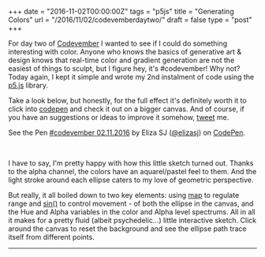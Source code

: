 +++
date = "2016-11-02T00:00:00Z"
tags = "p5js"
title = "Generating Colors"
url = "/2016/11/02/codevemberdaytwo/"
draft = false
type = "post"
+++

For day two of [Codevember](http://codevember.xyz/) I wanted to see if I could do something interesting with color. Anyone who knows the basics of generative art & design knows that real-time color and gradient generation are not the easiest of things to sculpt, but I figure hey, it's #codevember! Why not? Today again, I kept it simple and wrote my 2nd instalment of code using the [p5.js](http://p5js.org/) library.

Take a look below, but honestly, for the full effect it's definitely worth it to click into [codepen](http://codepen.io/elizasj/full/aBoEpm/) and check it out on a bigger canvas. And of course, if you have an suggestions or ideas to improve it somehow, [tweet](https://twitter.com/iamelizasj) me.
&nbsp;
&nbsp;


<p data-height="565" data-theme-id="light" data-slug-hash="aBoEpm" data-default-tab="js" data-user="elizasj" data-embed-version="2" data-pen-title="#codevember 02.11.2016" class="codepen">See the Pen <a href="http://codepen.io/elizasj/pen/aBoEpm/">#codevember 02.11.2016</a> by Eliza SJ (<a href="http://codepen.io/elizasj">@elizasj</a>) on <a href="http://codepen.io">CodePen</a>.</p>
<script src="https://production-assets.codepen.io/assets/embed/ei.js"></script>
&nbsp;

I have to say, I'm pretty happy with how this little sketch turned out. Thanks to the alpha channel, the colors have an aquarel/pastel feel to them. And the light stroke around each ellipse caters to my love of geometric perspective.

But really, it all boiled down to two key elements: using [map](https://p5js.org/reference/#/p5/map) to regulate range and [sin()](https://p5js.org/reference/#/p5/sin) to control movement - of both the ellipse in the canvas, and the Hue and Alpha variables in the color and Alpha level spectrums. All in all it makes for a pretty fluid (albeit psychedelic...) little interactive sketch. Click around the canvas to reset the background and see the ellipse path trace itself from different points.
&nbsp;
&nbsp;

---
